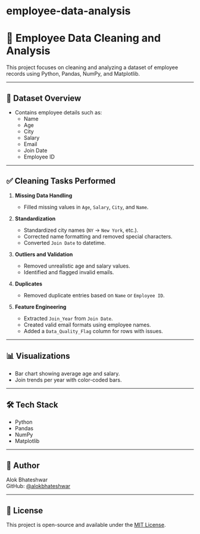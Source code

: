 # employee-data-analysis
# 🧹 Employee Data Cleaning and Analysis

This project focuses on cleaning and analyzing a dataset of employee records using Python, Pandas, NumPy, and Matplotlib.

---

## 📁 Dataset Overview

- Contains employee details such as:
  - Name
  - Age
  - City
  - Salary
  - Email
  - Join Date
  - Employee ID

---

## ✅ Cleaning Tasks Performed

1. **Missing Data Handling**
   - Filled missing values in `Age`, `Salary`, `City`, and `Name`.

2. **Standardization**
   - Standardized city names (`NY` → `New York`, etc.).
   - Corrected name formatting and removed special characters.
   - Converted `Join Date` to datetime.

3. **Outliers and Validation**
   - Removed unrealistic age and salary values.
   - Identified and flagged invalid emails.

4. **Duplicates**
   - Removed duplicate entries based on `Name` or `Employee ID`.

5. **Feature Engineering**
   - Extracted `Join_Year` from `Join Date`.
   - Created valid email formats using employee names.
   - Added a `Data_Quality_Flag` column for rows with issues.

---

## 📊 Visualizations

- Bar chart showing average age and salary.
- Join trends per year with color-coded bars.

---

## 🛠️ Tech Stack

- Python
- Pandas
- NumPy
- Matplotlib

---

## 📌 Author

Alok Bhateshwar  
GitHub: [@alokbhateshwar](https://github.com/alokbhateshwar)

---

## 📜 License

This project is open-source and available under the [MIT License](LICENSE).
